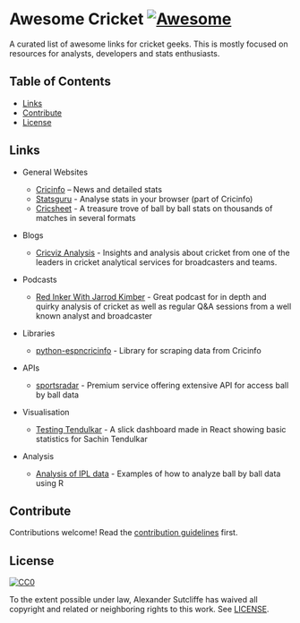 # Awesome Cricket [![Awesome][awesome-badge]][awesome-link]

A curated list of awesome links for cricket geeks. This is mostly focused on resources for analysts, developers and stats enthusiasts.

## Table of Contents

- [Links](#links)
- [Contribute](#contribute)
- [License](#license)

## Links

- General Websites
    - [Cricinfo](https://www.espncricinfo.com/) – News and detailed stats
    - [Statsguru](https://stats.espncricinfo.com/ci/engine/stats/index.html) - Analyse stats in your browser (part of Cricinfo)
    - [Cricsheet](https://cricsheet.org/) - A treasure trove of ball by ball stats on thousands of matches in several formats

- Blogs
    - [Cricviz Analysis](https://www.cricviz.com/analysis/) - Insights and analysis about cricket from one of the leaders in cricket analytical services for broadcasters and teams.

- Podcasts
    - [Red Inker With Jarrod Kimber](https://anchor.fm/redinker) - Great podcast for in depth and quirky analysis of cricket as well as regular Q&A sessions from a well known analyst and broadcaster

- Libraries
    - [python-espncricinfo](https://github.com/dwillis/python-espncricinfo) - Library for scraping data from Cricinfo 

- APIs

    - [sportsradar](https://developer.sportradar.com/docs/read/cricket/Cricket_v2) - Premium service offering extensive API for access ball by ball data

- Visualisation
    - [Testing Tendulkar](https://github.com/saranshbarua/Testing-Tendulkar) - A slick dashboard made in React showing basic statistics for Sachin Tendulkar

- Analysis
    - [Analysis of IPL data](https://www.kaggle.com/josephgpinto/ipl-data-analysis) - Examples of how to analyze ball by ball data using R

## Contribute

Contributions welcome! Read the [contribution guidelines](CONTRIBUTING.md) first.

## License

[![CC0][CC0-badge]][CC0-link]

To the extent possible under law, Alexander Sutcliffe has waived all copyright
and related or neighboring rights to this work. See [LICENSE](LICENSE).

[awesome-badge]: https://cdn.rawgit.com/sindresorhus/awesome/d7305f38d29fed78fa85652e3a63e154dd8e8829/media/badge.svg
[awesome-link]: https://github.com/sindresorhus/awesome
[CC0-badge]: http://mirrors.creativecommons.org/presskit/buttons/88x31/svg/cc-zero.svg
[CC0-link]: https://creativecommons.org/publicdomain/zero/1.0/

